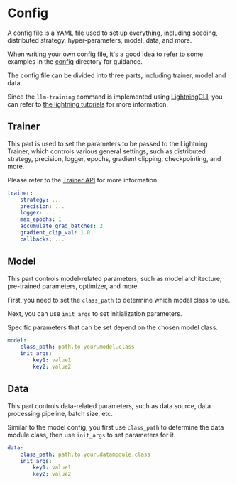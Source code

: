 # Config

A config file is a YAML file used to set up everything, including seeding, distributed strategy, hyper-parameters, model, data, and more.

When writing your own config file, it's a good idea to refer to some examples in the [config](../config/examples/) directory for guidance.

The config file can be divided into three parts, including trainer, model and data.

Since the `llm-training` command is implemented using [LightningCLI](https://lightning.ai/docs/pytorch/stable/api/lightning.pytorch.cli.LightningCLI.html#lightning.pytorch.cli.LightningCLI), you can refer to [the lightning tutorials](https://lightning.ai/docs/pytorch/stable/cli/lightning_cli_advanced.html) for more information.

## Trainer

This part is used to set the parameters to be passed to the Lightning Trainer, which controls various general settings, such as distributed strategy, precision, logger, epochs, gradient clipping, checkpointing, and more.

Please refer to the [Trainer API](https://lightning.ai/docs/pytorch/stable/common/trainer.html#trainer-class-api) for more information.

```yaml
trainer:
    strategy: ...
    precision: ...
    logger: ...
    max_epochs: 1
    accumulate_grad_batches: 2
    gradient_clip_val: 1.0
    callbacks: ...
```

## Model

This part controls model-related parameters, such as model architecture, pre-trained parameters, optimizer, and more.

First, you need to set the `class_path` to determine which model class to use.

Next, you can use `init_args` to set initialization parameters.

Specific parameters that can be set depend on the chosen model class.

```yaml
model:
    class_path: path.to.your.model.class
    init_args:
        key1: value1
        key2: value2
```

## Data

This part controls data-related parameters, such as data source, data processing pipeline, batch size, etc.

Similar to the model config, you first use `class_path` to determine the data module class, then use `init_args` to set parameters for it.

```yaml
data:
    class_path: path.to.your.datamodule.class
    init_args:
        key1: value1
        key2: value2
```
